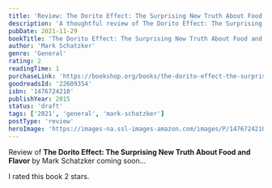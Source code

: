 ```yaml
---
title: 'Review: The Dorito Effect: The Surprising New Truth About Food and Flavor'
description: 'A thoughtful review of The Dorito Effect: The Surprising New Truth About Food and Flavor by Mark Schatzker'
pubDate: 2021-11-29
bookTitle: 'The Dorito Effect: The Surprising New Truth About Food and Flavor'
author: 'Mark Schatzker'
genre: 'General'
rating: 2
readingTime: 1
purchaseLink: 'https://bookshop.org/books/the-dorito-effect-the-surprising-new-truth-about-food-and-flavor/9781476724218'
goodreadsId: '22609354'
isbn: '1476724210'
publishYear: 2015
status: 'draft'
tags: ['2021', 'general', 'mark-schatzker']
postType: 'review'
heroImage: 'https://images-na.ssl-images-amazon.com/images/P/1476724210.01.L.jpg'
---
```


Review of **The Dorito Effect: The Surprising New Truth About Food and Flavor** by Mark Schatzker coming soon...

I rated this book 2 stars.